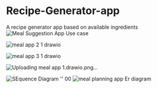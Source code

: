 # Recipe-Generator-app
A recipe generator app based on available ingredients
![Meal Suggestion App Use case](https://github.com/user-attachments/assets/f1040b8c-0ed8-4b96-b367-87eec3cb3a00)

![meal app 2 1 drawio](https://github.com/user-attachments/assets/f7ec8bc0-8c90-4772-a02a-74dec6f60aca)

![meal app 3 1 drawio](https://github.com/user-attachments/assets/6030f561-66c8-4ee8-a13c-a2b1f06c29cb)


![Uploading meal app 1.drawio.png…]()

![SEquence Diagram ''  00](https://github.com/user-attachments/assets/09970a3f-dabc-4c41-901c-53fd556d4a76)
![meal planning app Er diagram](https://github.com/user-attachments/assets/fe72e74f-05c3-43f5-b363-f840a0b686ce)


